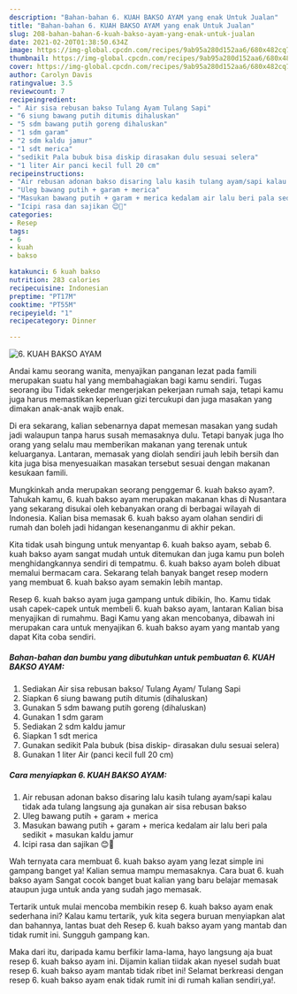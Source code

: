 ```yaml
---
description: "Bahan-bahan 6. KUAH BAKSO AYAM yang enak Untuk Jualan"
title: "Bahan-bahan 6. KUAH BAKSO AYAM yang enak Untuk Jualan"
slug: 208-bahan-bahan-6-kuah-bakso-ayam-yang-enak-untuk-jualan
date: 2021-02-20T01:38:50.634Z
image: https://img-global.cpcdn.com/recipes/9ab95a280d152aa6/680x482cq70/6-kuah-bakso-ayam-foto-resep-utama.jpg
thumbnail: https://img-global.cpcdn.com/recipes/9ab95a280d152aa6/680x482cq70/6-kuah-bakso-ayam-foto-resep-utama.jpg
cover: https://img-global.cpcdn.com/recipes/9ab95a280d152aa6/680x482cq70/6-kuah-bakso-ayam-foto-resep-utama.jpg
author: Carolyn Davis
ratingvalue: 3.5
reviewcount: 7
recipeingredient:
- " Air sisa rebusan bakso Tulang Ayam Tulang Sapi"
- "6 siung bawang putih ditumis dihaluskan"
- "5 sdm bawang putih goreng dihaluskan"
- "1 sdm garam"
- "2 sdm kaldu jamur"
- "1 sdt merica"
- "sedikit Pala bubuk bisa diskip dirasakan dulu sesuai selera"
- "1 liter Air panci kecil full 20 cm"
recipeinstructions:
- "Air rebusan adonan bakso disaring lalu kasih tulang ayam/sapi kalau tidak ada tulang langsung aja gunakan air sisa rebusan bakso"
- "Uleg bawang putih + garam + merica"
- "Masukan bawang putih + garam + merica kedalam air lalu beri pala sedikit + masukan kaldu jamur"
- "Icipi rasa dan sajikan 😊🤗"
categories:
- Resep
tags:
- 6
- kuah
- bakso

katakunci: 6 kuah bakso 
nutrition: 283 calories
recipecuisine: Indonesian
preptime: "PT17M"
cooktime: "PT55M"
recipeyield: "1"
recipecategory: Dinner

---
```



![6. KUAH BAKSO AYAM](https://img-global.cpcdn.com/recipes/9ab95a280d152aa6/680x482cq70/6-kuah-bakso-ayam-foto-resep-utama.jpg)

Andai kamu seorang wanita, menyajikan panganan lezat pada famili merupakan suatu hal yang membahagiakan bagi kamu sendiri. Tugas seorang ibu Tidak sekedar mengerjakan pekerjaan rumah saja, tetapi kamu juga harus memastikan keperluan gizi tercukupi dan juga masakan yang dimakan anak-anak wajib enak.

Di era  sekarang, kalian sebenarnya dapat memesan masakan yang sudah jadi walaupun tanpa harus susah memasaknya dulu. Tetapi banyak juga lho orang yang selalu mau memberikan makanan yang terenak untuk keluarganya. Lantaran, memasak yang diolah sendiri jauh lebih bersih dan kita juga bisa menyesuaikan masakan tersebut sesuai dengan makanan kesukaan famili. 



Mungkinkah anda merupakan seorang penggemar 6. kuah bakso ayam?. Tahukah kamu, 6. kuah bakso ayam merupakan makanan khas di Nusantara yang sekarang disukai oleh kebanyakan orang di berbagai wilayah di Indonesia. Kalian bisa memasak 6. kuah bakso ayam olahan sendiri di rumah dan boleh jadi hidangan kesenanganmu di akhir pekan.

Kita tidak usah bingung untuk menyantap 6. kuah bakso ayam, sebab 6. kuah bakso ayam sangat mudah untuk ditemukan dan juga kamu pun boleh menghidangkannya sendiri di tempatmu. 6. kuah bakso ayam boleh dibuat memalui bermacam cara. Sekarang telah banyak banget resep modern yang membuat 6. kuah bakso ayam semakin lebih mantap.

Resep 6. kuah bakso ayam juga gampang untuk dibikin, lho. Kamu tidak usah capek-capek untuk membeli 6. kuah bakso ayam, lantaran Kalian bisa menyajikan di rumahmu. Bagi Kamu yang akan mencobanya, dibawah ini merupakan cara untuk menyajikan 6. kuah bakso ayam yang mantab yang dapat Kita coba sendiri.

<!--inarticleads1-->

##### Bahan-bahan dan bumbu yang dibutuhkan untuk pembuatan 6. KUAH BAKSO AYAM:

1. Sediakan  Air sisa rebusan bakso/ Tulang Ayam/ Tulang Sapi
1. Siapkan 6 siung bawang putih ditumis (dihaluskan)
1. Gunakan 5 sdm bawang putih goreng (dihaluskan)
1. Gunakan 1 sdm garam
1. Sediakan 2 sdm kaldu jamur
1. Siapkan 1 sdt merica
1. Gunakan sedikit Pala bubuk (bisa diskip- dirasakan dulu sesuai selera)
1. Gunakan 1 liter Air (panci kecil full 20 cm)




<!--inarticleads2-->

##### Cara menyiapkan 6. KUAH BAKSO AYAM:

1. Air rebusan adonan bakso disaring lalu kasih tulang ayam/sapi kalau tidak ada tulang langsung aja gunakan air sisa rebusan bakso
1. Uleg bawang putih + garam + merica
1. Masukan bawang putih + garam + merica kedalam air lalu beri pala sedikit + masukan kaldu jamur
1. Icipi rasa dan sajikan 😊🤗




Wah ternyata cara membuat 6. kuah bakso ayam yang lezat simple ini gampang banget ya! Kalian semua mampu memasaknya. Cara buat 6. kuah bakso ayam Sangat cocok banget buat kalian yang baru belajar memasak ataupun juga untuk anda yang sudah jago memasak.

Tertarik untuk mulai mencoba membikin resep 6. kuah bakso ayam enak sederhana ini? Kalau kamu tertarik, yuk kita segera buruan menyiapkan alat dan bahannya, lantas buat deh Resep 6. kuah bakso ayam yang mantab dan tidak rumit ini. Sungguh gampang kan. 

Maka dari itu, daripada kamu berfikir lama-lama, hayo langsung aja buat resep 6. kuah bakso ayam ini. Dijamin kalian tiidak akan nyesel sudah buat resep 6. kuah bakso ayam mantab tidak ribet ini! Selamat berkreasi dengan resep 6. kuah bakso ayam enak tidak rumit ini di rumah kalian sendiri,ya!.

